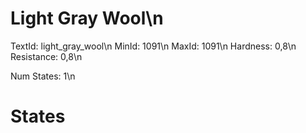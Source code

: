 # Light Gray Wool\n
TextId: light_gray_wool\n
MinId: 1091\n
MaxId: 1091\n
Hardness: 0,8\n
Resistance: 0,8\n

Num States: 1\n
# States
```

```